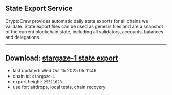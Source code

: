 ## State Export Service
CryptoCrew provides automatic daily state exports for all chains we validate. State export files can be used as genesis files and are a snapshot of the current blockchain state, including all validators, accounts, balances and delegations.

---
**Download: [stargaze-1 state export](https://dl-eu2.ccvalidators.com/SERVICE/stargaze/stargaze-1_export_25511628.json)**
---

- last updated: Wed Oct 15 2025 05:11:49
- chain id: `stargaze-1`
- export height: `25511628`
- use for: airdrops, local tests, chain recovery
